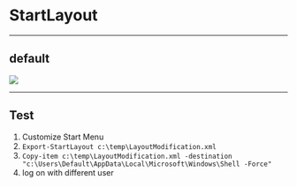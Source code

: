 # StartLayout

---

## default
[<img src="https://i.imgur.com/qhLKlPY.png">](https://i.imgur.com/qhLKlPY.png)


---

## Test
1. Customize Start Menu
2. `Export-StartLayout c:\temp\LayoutModification.xml`
3. `Copy-item c:\temp\LayoutModification.xml -destination "c:\Users\Default\AppData\Local\Microsoft\Windows\Shell -Force"`
4. log on with different user
